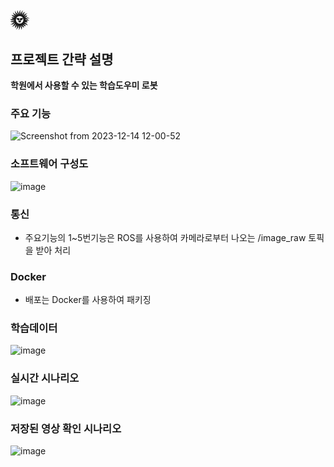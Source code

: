 # 🌞
## 프로젝트 간략 설명
**학원에서 사용할 수 있는 학습도우미 로봇**

### 주요 기능
![Screenshot from 2023-12-14 12-00-52](https://github.com/addinedu-ros-3rd/deeplearning-repo-4/assets/86283716/027b1c49-424b-4bc9-9b2c-d049aae24012)

### 소프트웨어 구성도
![image](https://github.com/addinedu-ros-3rd/deeplearning-repo-4/assets/86283716/3a5e83db-e780-4cb0-bd10-0faad1960bb5)

### 통신
- 주요기능의 1~5번기능은 ROS를 사용하여 카메라로부터 나오는 /image_raw 토픽을 받아 처리

### Docker
- 배포는 Docker를 사용하여 패키징

### 학습데이터 
  
![image](https://github.com/addinedu-ros-3rd/deeplearning-repo-4/assets/146153568/cdcd0e05-f24b-4878-8a63-9a0eee9687b2)

### 실시간 시나리오
![image](https://github.com/addinedu-ros-3rd/deeplearning-repo-4/assets/146153568/761d2643-9121-4ce5-aede-a1929f72764b)

### 저장된 영상 확인 시나리오
![image](https://github.com/addinedu-ros-3rd/deeplearning-repo-4/assets/146153568/d301ecf6-b505-4271-84bf-706379cbb01d)
